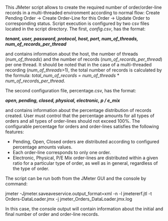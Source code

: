 This JMeter script allows to create the required number of order/order-line records in a multi-threaded environment
according to normal flow: Create Pending Order -> Create Order-Line for this Order -> Update Order to corresponding status. 
Script execution is configured by two csv files located in the script directory. The first, *config.csv*, has the format:

_**tenant, user, password, protocol, host, port, num_of_threads, num_of_records_per_thread**_

and contains information about the host, the number of threads (_num_of_threads_) and the number of records (_num_of_records_per_thread_) 
per one thread. It should be noted that in the case of a multi-threaded recording (_num_of_threads_>1), the total number 
of records is calculated by the formula: _total_num_of_records_ = _num_of_threads_ * _num_of_records_per_thread_. 

The second configuration file, percentage.csv, has the format:

_**open, pending, closed, physical, electronic, p / e_mix**_

and contains information about the percentage distribution of records created. 
User must control that the percentage amounts for all types of orders and all types of order-lines should not exceed 100%. 
The configurable percentage for orders and order-lines satisfies the following features:
* Pending, Open, Closed orders are distributed according to configured percentage amounts values.
* Each order-line corresponds to only one order.
* Electronic, Physical, P/E Mix order-lines are distributed within a given ratio for a particular type of order, 
as well as in general, regardless of the type of order.

The script can be run both from the JMeter GUI and the console by command: 

jmeter -Jjmeter.saveaveservice.output_format=xml -n -l jmetererf.jtl -t Orders-DataLoader.jmx -j jmeter_Orders_DataLoader.jmx.log

In this case, the console output will contain information about the initial and 
final number of order and order-line records.
